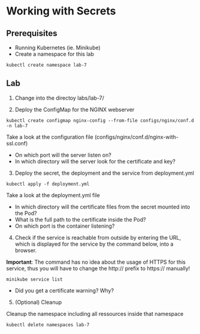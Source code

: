 # Working with Secrets

## Prerequisites

- Running Kubernetes (ie. Minikube)
- Create a namespace for this lab
```
kubectl create namespace lab-7
```

## Lab

1. Change into the directoy labs/lab-7/

2. Deploy the ConfigMap for the NGINX webserver
```
kubectl create configmap nginx-config --from-file configs/nginx/conf.d -n lab-7
```

Take a look at the configuration file (configs/nginx/conf.d/nginx-with-ssl.conf)

- On which port will the server listen on?
- In which directory will the server look for the certificate and key?

3. Deploy the secret, the deployment and the service from deployment.yml
```
kubectl apply -f deployment.yml
```

Take a look at the deployment.yml file

- In which directory will the certificate files from the secret mounted into the Pod?
- What is the full path to the certificate inside the Pod?
- On which port is the container listening?

4. Check if the service is reachable from outside by entering the URL, which is displayed for the service by the command below, into a browser.

**Important**: The command has no idea about the usage of HTTPS for this service, thus you will have to change the http:// prefix to https:// manually!

```
minikube service list
```

- Did you get a certificate warning? Why?

5. (Optional) Cleanup

Cleanup the namespace including all ressources inside that namespace

```
kubectl delete namespaces lab-7
```